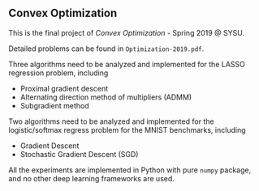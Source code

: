 ## Convex Optimization

This is the final project of *Convex Optimization* - Spring 2019 @ SYSU.

Detailed problems can be found in `Optimization-2019.pdf`.

Three algorithms need to be analyzed and implemented for the LASSO regression problem, including
* Proximal gradient descent
* Alternating direction method of multipliers (ADMM)
* Subgradient method

Two algorithms need to be analyzed and implemented for the logistic/softmax regress problem for the MNIST benchmarks, including
* Gradient Descent
* Stochastic Gradient Descent (SGD)

All the experiments are implemented in Python with pure `numpy` package, and no other deep learning frameworks are used.
